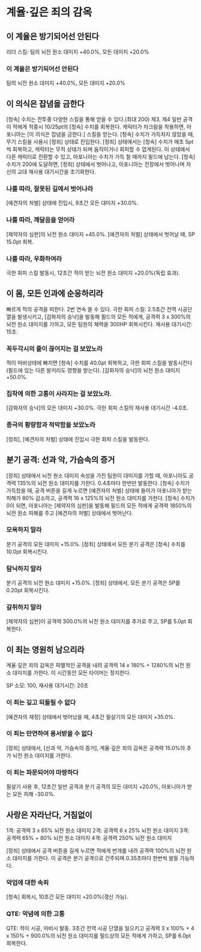 # 계율·깊은 죄의 감옥

## 이 계율은 방기되어선 안된다

리더 스킬: 팀의 뇌전 원소 대미지 +40.0%, 모든 대미지 +20.0%

### 이 계율은 방기되어선 안된다

팀의 뇌전 원소 대미지 +40.0%, 모든 대미지 +20.0%

## 이 의식은 잡념을 금한다

[청속] 수치는 전투중 다양한 스킬을 통해 얻을 수 있다.(최대 200)
제3, 제4 일반 공격이 적에게 적중시 10/25pt의 [청속] 수치를 회복한다.
캐릭터가 차크람을 착용하면, 아포니아는 [이 의식은 잡념을 금한다.] 스킬을 얻는다.
[청속] 수치가 가득차지 않았을 때, 무기 스킬을 사용시 [정죄] 상태로 진입한다.
[정죄] 상태에서는 [청속] 수치가 매초 5pt씩 회복하고, 캐릭터는 무적 상태가 되며 움직이거나 회피할 수 없게된다. 이 상태에서 다른 캐릭터로 전환할 수 있고, 아포니아는 수치가 가득 찰 때까지 필드에 남는다. [청속] 수치가 200에 도달하면, [정죄] 상태에서 벗어나고, 아포니아는 전장에서 벗어나며 자신의 교대 재사용 대기시간을 초기화한다.

### 나를 따라, 잘못된 길에서 벗어나라

[예견자의 처벌] 상태에 진입시, 9초간 모든 대미지 +30.0%.

### 나를 따라, 깨달음을 얻어라

[제약자의 심판]의 뇌전 원소 대미지 +45.0%. [예견자의 처벌] 상태에서 벗어날 때, SP 15.0pt 회복.

### 나를 따라, 우화하여라

극한 회피 스킬 발동시, 12초간 적이 받는 뇌전 원소 대미지 +20.0%(독립 효과).

## 이 몸, 모든 인과에 순응하리라

빠르게 적의 공격을 피한다. 2번 연속 쓸 수 있다.
극한 회피 스킬: 2.5초간 전역 시공단열을 발생시키고, [감화자의 승낙]을 발동해 필드의 모든 적에게, 공격력 3 x 300%의 뇌전 원소 대미지를 가하고, 모든 팀원의 체력을 300HP 회복시킨다. 재사용 대기시간: 15초.

### 꼭두각시의 줄이 끊어지는 걸 보았노라

적이 마비상태에 빠지면 [청속] 수치를 40.0pt 회복하고, 극한 회피 스킬을 발동시킨다(필드에 있는 다른 발키리도 영향을 받는다). [감화자의 승낙]의 뇌전 원소 대미지 +50.0%.

### 집착에 의한 고통이 사라지는 걸 보았노라.

[감화자의 승낙]의 모든 대미지 +30.0%. 극한 회피 스킬의 재사용 대기시간 -4.0초.

### 종극의 황량함과 적막함을 보았노라

[정죄], [예견자의 처벌] 상태에 진입시 극한 회피 스킬을 발동한다.

## 분기 공격: 선과 악, 가슴속의 증거

[정죄] 상태에서 뇌전 원소 대미지 속성을 가진 팀원이 대미지를 가할 때, 아포니아도 공격력 135%의 뇌전 원소 대미지를 가한다. 0.4초마다 한번만 발동한다.
[청속] 수치가 가득찼을 때, 공격 버튼을 길게 누르면 [예견자의 처벌] 상태에 들어가 아포니아가 받는 피해가 80% 감소하고, 공격력 16 x 125%의 뇌전 원소 대미지를 가한다.
[청속] 수치가 0이 되면, 아포니아는 [제약자의 심판]을 발동해 필드의 모든 적에게 공격력 1850%의 뇌전 원소 피해를 주고 [예견자의 처벌] 상태에서 벗어난다.

### 모욕하지 말라

분기 공격의 모든 대미지 +15.0%. [정죄] 상태에서 모든 분기 공격은 [청속] 수치를 10.0pt 회복시킨다.

### 탐닉하지 말라

분기 공격의 뇌전 원소 대미지 +15.0%. [정죄] 상태에서, 모든 분기 공격은 SP를 0.20pt 회복시킨다.

### 갈취하지 말라

[제약자의 심판]이 공격력 300.0%의 뇌전 원소 대미지를 추가로 주고, SP를 5.0pt 회복한다.

## 이 죄는 영원히 남으리라

계율·깊은 죄의 감옥은 파멸적인 공격을 내려 공격력 14 x 180% + 1280%의 뇌전 원소 대미지를 가한다. 이 시간동안 모든 타이머는 정지한다.

SP 소모: 100, 재사용 대기시간: 20초

### 이 죄는 깊고 되돌릴 수 없다

[예견자의 재정] 상태에서 벗어났을 때, 4초간 필살기의 모든 대미지 +35.0%.

### 이 죄는 만연하여 용서받을 수 없다

[정죄] 상태에서, [선과 악, 가슴속의 증거], 계율·깊은 죄의 감옥은 공격력 15.0%의 추가 뇌전 원소 대미지를 가한다.

### 이 죄는 파문되어야 마땅하다

필살기 사용 후, 12초간 일반 공격과 분기 공격의 모든 대미지 +20.0%, 아포니아가 받는 모든 피해 -30.0%.

## 사랑은 자라난다, 거침없이

1격: 공격력 3 x 65% 뇌전 원소 대미지
2격: 공격력 6 x 25% 뇌전 원소 대미지
3격: 공격력 65% + 80% 뇌전 원소 대미지
4격: 공격력 250% 뇌전 원소 대미지

[정죄] 상태에서 공격 버튼을 길게 누르면 적에게 번개를 내려 공격력 100%의 뇌전 원소 대미지를 가한다. 이 공격은 분기 공격으로 간주되며 0.35초마다 한번씩 발동 가능하다.

### 악업에 대한 속죄

[청속] 회복시, 10초간 모든 대미지 +20.0%(갱신 가능).

### QTE: 악념에 의한 고통

QTE: 적이 시공, 마비시 발동. 3초간 전역 시공 단열을 일으키고 공격력 3 x 100% + 4 x 150% + 900.0%의 뇌전 원소 대미지를 필드상의 모든 적에게 가하고, SP를 6.0pt 회복한다.
